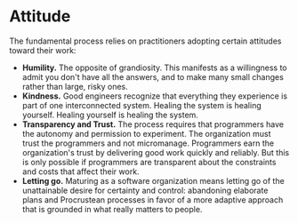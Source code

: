 # Attitude

The fundamental process relies on practitioners adopting certain attitudes toward their work:

- **Humility.** The opposite of grandiosity. This manifests as a willingness to admit you don't have all the answers, and to make many small changes rather than large, risky ones.
- **Kindness.** Good engineers recognize that everything they experience is part of one interconnected system. Healing the system is healing yourself. Healing yourself is healing the system.
- **Transparency and Trust.** The process requires that programmers have the autonomy and permission to experiment. The organization must trust the programmers and not micromanage. Programmers earn the organization's trust by delivering good work quickly and reliably. But this is only possible if programmers are transparent about the constraints and costs that affect their work.
- **Letting go.** Maturing as a software organization means letting go of the unattainable desire for certainty and control: abandoning elaborate plans and Procrustean processes in favor of a more adaptive approach that is grounded in what really matters to people.